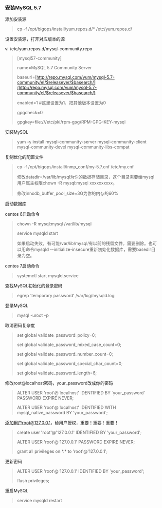 ### 安装MySQL 5.7

添加安装源

> cp -f /opt/bigops/install/yum.repos.d/\* /etc/yum.repos.d/

设置安装源，打开对应版本的源

vi /etc/yum.repos.d/mysql-community.repo

> \[mysql57-community\]
>
> name=MySQL 5.7 Community Server
>
> baseurl=[http://repo.mysql.com/yum/mysql-5.7-community/el/$releasever/$basearch/](http://repo.mysql.com/yum/mysql-5.7-community/el/$releasever/$basearch/)
>
> enabled=1  \#这里设置为1，把其他版本设置为0
>
> gpgcheck=0
>
> gpgkey=file:///etc/pki/rpm-gpg/RPM-GPG-KEY-mysql

安装MySQL

> yum -y install mysql-community-server mysql-community-client mysql-community-devel mysql-community-libs-compat

复制优化的配置文件

> cp -f /opt/bigops/install/lnmp\_conf/my-5.7.cnf /etc/my.cnf
>
> 修改datadir=/var/lib/mysql为你的数据存储目录，这个目录需要给mysql用户属主权限chown -R mysql:mysql xxxxxxxxxx。
>
> 修改innodb\_buffer\_pool\_size=3G为你的内存的60%

启动数据库

centos 6启动命令

> chown -R mysql:mysql /var/lib/mysql
>
> service mysqld start
>
> 如果启动失败，有可能/var/lib/mysql/有以前的残留文件，需要删除。也可以用命令mysqld --initialize-insecure重新初始化数据库，需要basedir目录为空。

centos 7启动命令

> systemctl start  mysqld.service

查找MySQL初始化的登录密码

> egrep 'temporary password' /var/log/mysqld.log

登录MySQL

> mysql -uroot -p

取消密码复杂度

> set global validate\_password\_policy=0;
>
> set global validate\_password\_mixed\_case\_count=0;
>
> set global validate\_password\_number\_count=0;
>
> set global validate\_password\_special\_char\_count=0;
>
> set global validate\_password\_length=6;

修改root@localhost密码，your\_password改成你的密码

> ALTER USER 'root'@'localhost' IDENTIFIED BY 'your\_password' PASSWORD EXPIRE NEVER;
>
> ALTER USER 'root'@'localhost' IDENTIFIED WITH mysql\_native\_password BY 'your\_password';

添加用户root@127.0.0.1，给用户授权，重要！重要！重要！

> create user 'root'@'127.0.0.1' IDENTIFIED BY 'your\_password';
>
> ALTER USER 'root'@'127.0.0.1' PASSWORD EXPIRE NEVER;
>
> grant all privileges on \*.\* to 'root'@'127.0.0.1';

更新密码

> ALTER USER 'root'@'127.0.0.1' IDENTIFIED BY 'your\_password';
>
> flush privileges;

重启MySQL

> service mysqld restart



